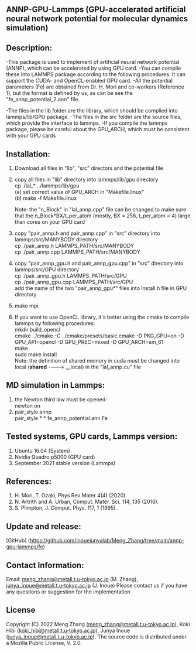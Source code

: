 ## ANNP-GPU-Lammps (GPU-accelerated artificial neural network potential for molecular dynamics simulation)

## Description: 
-This package is used to implement of artificial neural network potential (ANNP), which can be accelerated by using GPU card.
-You can compile these into LAMMPS package according to the following procedures. It can support the CUDA- and OpenCL-enabled GPU card.
-All the potential parameters (Fe) are obtained from Dr. H. Mori and co-workers (Reference 1), but the format is defined by us, as can be see the "fe_annp_potential_2.ann" file. 

-The files in the lib folder are the library, which should be complied into lammps/lib/GPU package.
-The files in the src folder are the source files, which provide the interface to lammps.
-If you compile the lammps package, please be careful about the GPU_ARCH, which must be consistent with your GPU cards

## Installation:
1) Download all files in "lib", "src" directors and the potential file  

2) copy all files in "lib" directory into lammps/lib/gpu directory \
   cp ./lal_* ../lammps/lib/gpu \
   (a) set correct value of GPU_ARCH in "Makefile.linux" \
   (b) make -f Makefile.linux

   Note: the "n_Block" in "lal_annp.cpp" file can be changed to make sure that the n_Block*BX/t_per_atom (mostly, BX = 256, t_per_atom = 4) large than cores on your GPU card

3) copy "pair_annp.h and pair_annp.cpp" in "src" directory into lammps/src/MANYBODY directory \
   cp ./pair_annp.h         LAMMPS_PATH/src/MANYBODY \
   cp ./pair_annp.cpp       LAMMPS_PATH/src/MANYBODY 
4) copy "pair_annp_gpu.h and pair_annp_gpu.cpp" in "src" directory into lammps/src/GPU directory \
   cp ./pair_annp_gpu.h     LAMMPS_PATH/src/GPU \
   cp ./pair_annp_gpu.cpp   LAMMPS_PATH/src/GPU \
   add the name of the two "pair_annp_gpu*" files into Install.h file in GPU directory

5) make mpi

6) If you want to use OpenCL library, it's better using the cmake to compile lammps by following procedures: \
   mkdir build_opencl \
   cmake ../cmake -C ../cmake/presets/basic.cmake -D PKG_GPU=on -D GPU_API=opencl -D GPU_PREC=mixed -D GPU_ARCH=sm_61 \
   make \
   sudo make install \
   Note: the definition of shared memory in cuda must be changed into local (__shared__ ----> __local) in the "lal_annp.cu" file  


## MD simulation in Lammps:
1) the Newton third law must be opened: \
   newton on
2) pair_style	annp \
   pair_style	* * fe_annp_potential.ann Fe


## Tested systems, GPU cards, Lammps version:
1) Ubuntu 16.04 (System)
2) Nvidia Quadro p5000 (GPU card)
3) September 2021 stable version (Lammps)


## References:
1) H. Mori, T. Ozaki, Phys Rev Mater 4(4) (2020).
2) N. Artrith and A. Urban, Comput. Mater. Sci. 114, 135 (2016).
3) S. Plimpton, J. Comput. Phys. 117, 1 (1995).


## Update and release:
[GitHub] (https://github.com/inouejunyalab/Meng_Zhang/tree/main/annp-gpu-lammps/fe)


## Contact Information:
Email: meng_zhang@metall.t.u-tokyo.ac.jp (M. Zhang), junya_inoue@metall.t.u-tokyo.ac.jp (J. Inoue)
Please contact us if you have any questions or suggestion for the implementation

## License
Copyright (C) 2022 Meng Zhang (meng_zhang@metall.t.u-tokyo.ac.jp), Koki Hibi (koki_hibi@metall.t.u-tokyo.ac.jp), Junya Inoue (junya_inoue@metall.t.u-tokyo.ac.jp).
The source code is distributed under a Mozilla Public License, V. 2.0.
